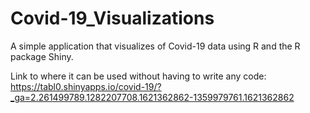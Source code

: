# Covid-19_Visualizations
A simple application that visualizes of Covid-19 data using R and the R package Shiny.

Link to where it can be used without having to write any code:
https://tabl0.shinyapps.io/covid-19/?_ga=2.261499789.1282207708.1621362862-1359979761.1621362862
